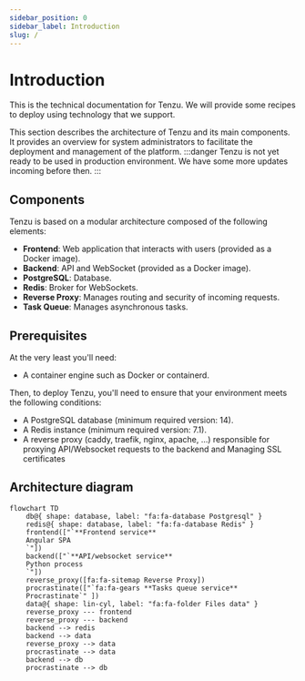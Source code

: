 ```yaml
---
sidebar_position: 0
sidebar_label: Introduction
slug: /
---
```


# Introduction

This is the technical documentation for Tenzu. We will provide some recipes to deploy using technology that we support.

This section describes the architecture of Tenzu and its main components. It provides an overview for system administrators to facilitate the deployment and management of the platform.
:::danger
Tenzu is not yet ready to be used in production environment.
We have some more updates incoming before then.
:::

## Components

Tenzu is based on a modular architecture composed of the following elements:

- **Frontend**: Web application that interacts with users (provided as a Docker image).
- **Backend**: API and WebSocket (provided as a Docker image).
- **PostgreSQL**: Database.
- **Redis**: Broker for WebSockets.
- **Reverse Proxy**: Manages routing and security of incoming requests.
- **Task Queue**: Manages asynchronous tasks.

## Prerequisites
At the very least you'll need:
- A container engine such as Docker or containerd.

Then, to deploy Tenzu, you'll need to ensure that your environment meets the following conditions:
- A PostgreSQL database (minimum required version: 14).
- A Redis instance (minimum required version: 7.1).
- A reverse proxy (caddy, traefik, nginx, apache, ...) responsible for proxying API/Websocket requests to the backend and Managing SSL certificates


## Architecture diagram

```mermaid
flowchart TD
    db@{ shape: database, label: "fa:fa-database Postgresql" }
    redis@{ shape: database, label: "fa:fa-database Redis" }
    frontend(["`**Frontend service**
    Angular SPA
    `"])
    backend(["`**API/websocket service**
    Python process
    `"])
    reverse_proxy([fa:fa-sitemap Reverse Proxy])
    procrastinate(["`fa:fa-gears **Tasks queue service**
    Procrastinate`" ])
    data@{ shape: lin-cyl, label: "fa:fa-folder Files data" }
    reverse_proxy --- frontend
    reverse_proxy --- backend
    backend --> redis
    backend --> data
    reverse_proxy --> data
    procrastinate --> data
    backend --> db  
    procrastinate --> db
    
```